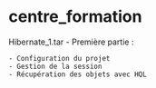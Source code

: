 # centre_formation

Hibernate_1.tar - Première partie :

    - Configuration du projet
    - Gestion de la session
    - Récupération des objets avec HQL
